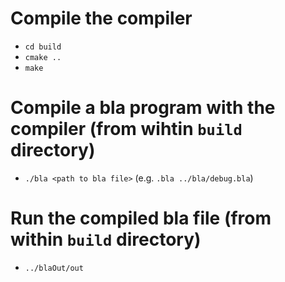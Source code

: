 # Compile the compiler
- `cd build`
- `cmake ..`
- `make`

# Compile a bla program with the compiler (from wihtin `build` directory)
- `./bla <path to bla file>` (e.g. `.bla ../bla/debug.bla`)

# Run the compiled bla file (from within `build` directory)
- `../blaOut/out`
